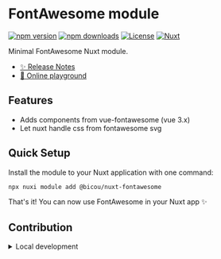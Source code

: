 # FontAwesome module

[![npm version][npm-version-src]][npm-version-href]
[![npm downloads][npm-downloads-src]][npm-downloads-href]
[![License][license-src]][license-href]
[![Nuxt][nuxt-src]][nuxt-href]

Minimal FontAwesome Nuxt module.

- [✨ Release Notes](/CHANGELOG.md)
- [🏀 Online playground](https://stackblitz.com/github/gbicou/nuxt-fontawesome?file=playground%2Fapp.vue)

## Features

- Adds components from vue-fontawesome (vue 3.x)
- Let nuxt handle css from fontawesome svg

## Quick Setup

Install the module to your Nuxt application with one command:

```bash
npx nuxi module add @bicou/nuxt-fontawesome
```

That's it! You can now use FontAwesome in your Nuxt app ✨


## Contribution

<details>
  <summary>Local development</summary>
  
  ```bash
  # Install dependencies
  npm install
  
  # Generate type stubs
  npm run dev:prepare
  
  # Develop with the playground
  npm run dev
  
  # Build the playground
  npm run dev:build
  
  # Run ESLint
  npm run lint
  
  # Run Vitest
  npm run test
  npm run test:watch
  
  # Release new version
  npm run release
  ```

</details>


<!-- Badges -->
[npm-version-src]: https://img.shields.io/npm/v/@bicou/nuxt-fontawesome/latest.svg?style=flat&colorA=020420&colorB=00DC82
[npm-version-href]: https://npmjs.com/package/@bicou/nuxt-fontawesome

[npm-downloads-src]: https://img.shields.io/npm/dm/@bicou/nuxt-fontawesome.svg?style=flat&colorA=020420&colorB=00DC82
[npm-downloads-href]: https://npmjs.com/package/@bicou/nuxt-fontawesome

[license-src]: https://img.shields.io/npm/l/@bicou/nuxt-fontawesome.svg?style=flat&colorA=020420&colorB=00DC82
[license-href]: https://npmjs.com/package/@bicou/nuxt-fontawesome

[nuxt-src]: https://img.shields.io/badge/Nuxt-020420?logo=nuxt.js
[nuxt-href]: https://nuxt.com
